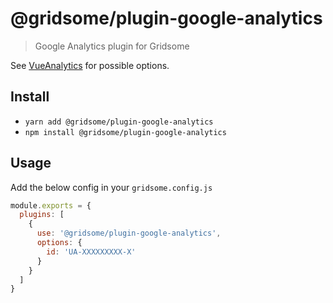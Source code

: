# @gridsome/plugin-google-analytics

> Google Analytics plugin for Gridsome

See [VueAnalytics](https://github.com/MatteoGabriele/vue-analytics/blob/master/README.md) for possible options.

## Install
- `yarn add @gridsome/plugin-google-analytics`
- `npm install @gridsome/plugin-google-analytics`

## Usage

Add the below config in your `gridsome.config.js`

```js
module.exports = {
  plugins: [
    {
      use: '@gridsome/plugin-google-analytics',
      options: {
        id: 'UA-XXXXXXXXX-X'
      }
    }
  ]
}
```
